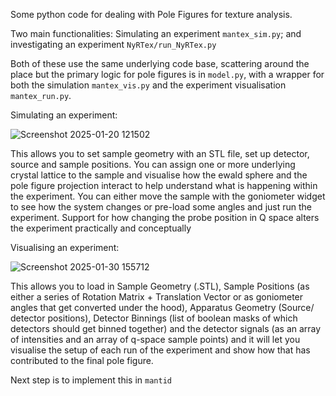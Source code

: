 Some python code for dealing with Pole Figures for texture analysis.

Two main functionalities: Simulating an experiment `mantex_sim.py`; and investigating an experiment `NyRTex/run_NyRTex.py`

Both of these use the same underlying code base, scattering around the place but the primary logic for pole figures is in `model.py`, with a wrapper for both the simulation `mantex_vis.py` and the experiment visualisation `mantex_run.py`.

Simulating an experiment:

![Screenshot 2025-01-20 121502](https://github.com/user-attachments/assets/42880144-f623-4e9b-babf-81211100a175)

This allows you to set sample geometry with an STL file, set up detector, source and sample positions. You can assign one or more underlying crystal lattice to the sample and visualise how the ewald sphere and the pole figure projection interact to help understand what is happening within the experiment. You can either move the sample with the goniometer widget to see how the system changes or pre-load some angles and just run the experiment. Support for how changing the probe position in Q space alters the experiment practically and conceptually 

Visualising an experiment:

![Screenshot 2025-01-30 155712](https://github.com/user-attachments/assets/ba52ec48-96a3-45bf-89bc-6ec265887838)

This allows you to load in Sample Geometry (.STL), Sample Positions (as either a series of Rotation Matrix + Translation Vector or as goniometer angles that get converted under the hood), Apparatus Geometry (Source/ detector positions), Detector Binnings (list of boolean masks of which detectors should get binned together) and the detector signals (as an array of intensities and an array of q-space sample points) and it will let you visualise the setup of each run of the experiment and show how that has contributed to the final pole figure.

Next step is to implement this in `mantid`

